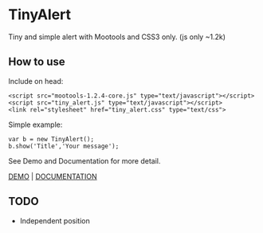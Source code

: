 TinyAlert
===========

Tiny and simple alert with Mootools and CSS3 only. (js only ~1.2k)

How to use
----------

Include on head:

	<script src="mootools-1.2.4-core.js" type="text/javascript"></script>
	<script src="tiny_alert.js" type="text/javascript"></script>
	<link rel="stylesheet" href="tiny_alert.css" type="text/css">

Simple example:

	var b = new TinyAlert();
	b.show('Title','Your message');
	
See Demo and Documentation for more detail.

[DEMO](http://www.danillocesar.com.br/labs/tinyalert "TinyAlert DEMO") | [DOCUMENTATION](http://github.com/danillos/tinyalert/blob/master/Docs/TinyAlert.md "TinyAlert DEMO")

TODO
----

* Independent position

